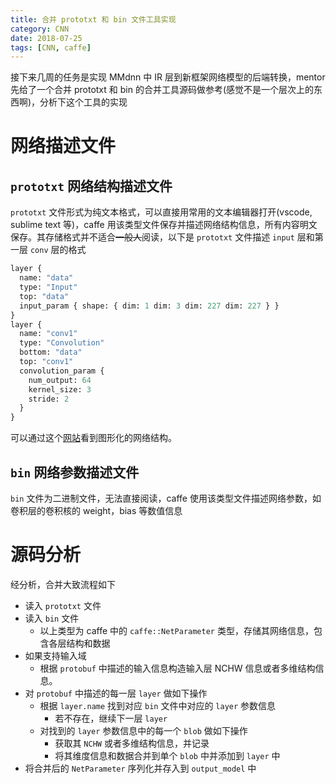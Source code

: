 ```yaml
---
title: 合并 prototxt 和 bin 文件工具实现
category: CNN
date: 2018-07-25
tags: [CNN, caffe]
---
```


接下来几周的任务是实现 MMdnn 中 IR 层到新框架网络模型的后端转换，mentor 先给了一个合并 prototxt 和 bin 的合并工具源码做参考(感觉不是一个层次上的东西啊)，分析下这个工具的实现

# 网络描述文件

## `prototxt` 网络结构描述文件

`prototxt` 文件形式为纯文本格式，可以直接用常用的文本编辑器打开(vscode, sublime text 等)，caffe 用该类型文件保存并描述网络结构信息，所有内容明文保存。其存储格式并不适合~~一般人~~阅读，以下是 `prototxt` 文件描述 `input` 层和第一层 `conv` 层的格式

```protobuf
layer {
  name: "data"
  type: "Input"
  top: "data"
  input_param { shape: { dim: 1 dim: 3 dim: 227 dim: 227 } }
}
layer {
  name: "conv1"
  type: "Convolution"
  bottom: "data"
  top: "conv1"
  convolution_param {
    num_output: 64
    kernel_size: 3
    stride: 2
  }
}
```

可以通过这个[网站](http://ethereon.github.io/netscope/#/editor)看到图形化的网络结构。

## `bin` 网络参数描述文件

`bin` 文件为二进制文件，无法直接阅读，caffe 使用该类型文件描述网络参数，如卷积层的卷积核的 weight，bias 等数值信息

# 源码分析

经分析，合并大致流程如下

- 读入 `prototxt` 文件
- 读入 `bin` 文件
  - 以上类型为 caffe 中的 `caffe::NetParameter` 类型，存储其网络信息，包含各层结构和数据
- 如果支持输入域
  - 根据 `protobuf` 中描述的输入信息构造输入层 NCHW 信息或者多维结构信息。
- 对 `protobuf` 中描述的每一层 `layer` 做如下操作
  - 根据 `layer.name` 找到对应 `bin` 文件中对应的 `layer` 参数信息
    - 若不存在，继续下一层 `layer`
  - 对找到的 `layer` 参数信息中的每一个 `blob` 做如下操作
    - 获取其 `NCHW` 或者多维结构信息，并记录
    - 将其维度信息和数据合并到单个 `blob` 中并添加到 `layer` 中
- 将合并后的 `NetParameter` 序列化并存入到 `output_model` 中